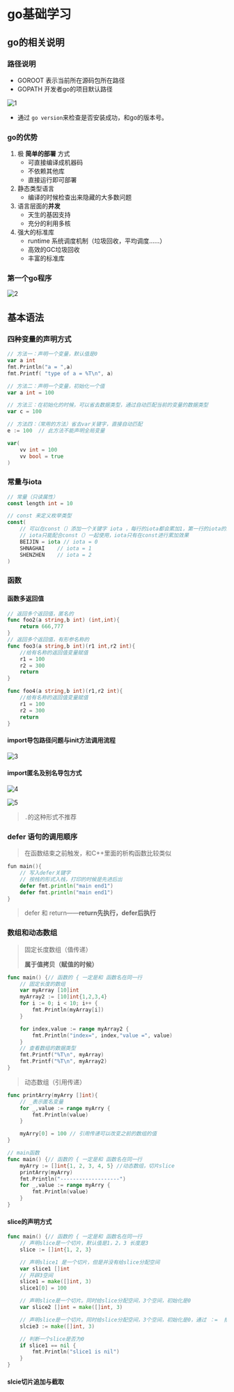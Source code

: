 # go基础学习

## go的相关说明

### 路径说明

+ GOROOT  表示当前所在源码包所在路径
+ GOPATH  开发者go的项目默认路径

![1](./src/1.png)

+ 通过 `go version`来检查是否安装成功，和go的版本号。

### go的优势

1. 极 **简单的部署** 方式
   + 可直接编译成机器码
   + 不依赖其他库
   + 直接运行即可部署
2. 静态类型语言
   + 编译的时候检查出来隐藏的大多数问题
3. 语言层面的**并发**
   + 天生的基因支持
   + 充分的利用多核
4. 强大的标准库
   + runtime 系统调度机制（垃圾回收，平均调度……）
   + 高效的GC垃圾回收
   + 丰富的标准库

### 第一个go程序

![2](./src/2.png)

## 基本语法

### 四种变量的声明方式

```go
// 方法一：声明一个变量，默认值是0
var a int
fmt.Println("a = ",a)
fmt.Printf( "type of a = %T\n", a)

// 方法二：声明一个变量，初始化一个值
var a int = 100

// 方法三：在初始化的时候，可以省去数据类型，通过自动匹配当前的变量的数据类型
var c = 100

// 方法四：（常用的方法）省去var关键字，直接自动匹配
e := 100  // 此方法不能声明全局变量

var(
    vv int = 100
    vv bool = true
)
```

### 常量与iota

```go
// 常量（只读属性）
const length int = 10

// const 来定义枚举类型
const(
    // 可以在const（）添加一个关键字 iota ，每行的iota都会累加1，第一行的iota的默认值是0
    // iota只能配合const（）一起使用，iota只有在const进行累加效果
    BEIJIN = iota // iota = 0
    SHNAGHAI	// iota = 1
    SHENZHEN	// iota = 2
)
```

### 函数

#### 函数多返回值

```go
// 返回多个返回值，匿名的
func foo2(a string,b int) (int,int){
    return 666,777
}
// 返回多个返回值，有形参名称的
func foo3(a string,b int)(r1 int,r2 int){
    //给有名称的返回值变量赋值
    r1 = 100
    r2 = 300
    return 
}

func foo4(a string,b int)(r1,r2 int){
    //给有名称的返回值变量赋值
    r1 = 100
    r2 = 300
    return 
}
```

#### import导包路径问题与init方法调用流程

![3](./src/3.png)

#### import匿名及别名导包方式

![4](./src/4.png)

![5](./src/5.png)

> `.`的这种形式不推荐

### defer 语句的调用顺序

> 在函数结束之前触发，和C++里面的析构函数比较类似

```go
fun main(){
    // 写入defer关键字
    // 按栈的形式入栈，打印的时候是先进后出
    defer fmt.println("main end1")
    defer fmt.println("main end1")
}
```

> defer 和 return——**return先执行，defer后执行**

### 数组和动态数组

> 固定长度数组（值传递）
>
> **属于值拷贝（赋值的时候）**

```go
func main() {// 函数的 { 一定是和 函数名在同一行
	// 固定长度的数组
	var myArray [10]int
	myArray2 := [10]int{1,2,3,4}
	for i := 0; i < 10; i++ {
		fmt.Println(myArray[i])
	}

	for index,value := range myArray2 {
		fmt.Println("index=", index,"value =", value)
	}
	// 查看数组的数据类型
	fmt.Printf("%T\n", myArray)
	fmt.Printf("%T\n", myArray2)
}
```

> 动态数组（引用传递）

```go
func printArry(myArry []int){
	// _表示匿名变量
	for _,value := range myArry {
		fmt.Println(value)
	}

	myArry[0] = 100 // 引用传递可以改变之前的数组的值
}

// main函数
func main() {// 函数的 { 一定是和 函数名在同一行
	myArry := []int{1, 2, 3, 4, 5} //动态数组，切片slice
	printArry(myArry)
	fmt.Println("-------------------")
	for _,value := range myArry {
		fmt.Println(value)
	}
}
```

#### slice的声明方式

```go
func main() {// 函数的 { 一定是和 函数名在同一行
	// 声明slice是一个切片，默认值是1，2，3 长度是3
	slice := []int{1, 2, 3}

	// 声明slice1 是一个切片，但是并没有给slice分配空间
	var slice1 []int
	// 开辟3空间
	slice1 = make([]int, 3)
	slice1[0] = 100

	// 声明slice是一个切片。同时给slice分配空间，3个空间，初始化是0
	var slice2 []int = make([]int, 3)

	// 声明slice是一个切片。同时给slice分配空间，3个空间，初始化是0，通过 ：=  推到slice是一个切片（常用）
	slcie3 := make([]int, 3)

	// 判断一个slice是否为0
	if slice1 == nil {
		fmt.Println("slice1 is nil")
	}
}
```

#### slcie切片追加与截取